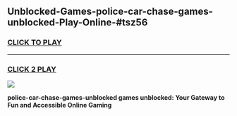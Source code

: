
## Unblocked-Games-police-car-chase-games-unblocked-Play-Online-#tsz56
<h3>
<a href="https://premium.freeplayer.one?title=police-car-chase-games-unblocked&ref=27F">CLICK TO PLAY</a></h3>
<hr>

<h3>
<a href="https://premium.freeplayer.one?title=police-car-chase-games-unblocked&ref=27F">CLICK 2 PLAY</a>
  
</h3>

<a href="https://premium.freeplayer.one?title=police-car-chase-games-unblocked&ref=27F"><img src="https://clearcache.store/games.png"></a>


**police-car-chase-games-unblocked games unblocked: Your Gateway to Fun and Accessible Online Gaming**
